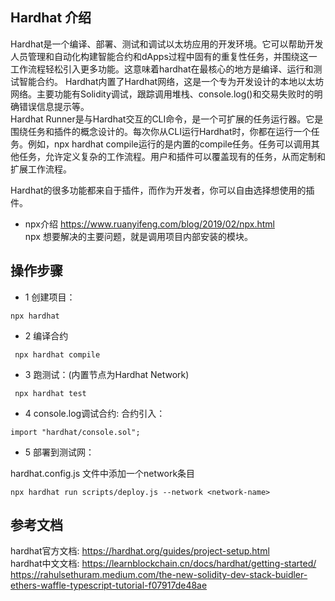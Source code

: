## Hardhat 介绍  
Hardhat是一个编译、部署、测试和调试以太坊应用的开发环境。它可以帮助开发人员管理和自动化构建智能合约和dApps过程中固有的重复性任务，并围绕这一工作流程轻松引入更多功能。这意味着hardhat在最核心的地方是编译、运行和测试智能合约。
Hardhat内置了Hardhat网络，这是一个专为开发设计的本地以太坊网络。主要功能有Solidity调试，跟踪调用堆栈、console.log()和交易失败时的明确错误信息提示等。  
Hardhat Runner是与Hardhat交互的CLI命令，是一个可扩展的任务运行器。它是围绕任务和插件的概念设计的。每次你从CLI运行Hardhat时，你都在运行一个任务。例如，npx hardhat compile运行的是内置的compile任务。任务可以调用其他任务，允许定义复杂的工作流程。用户和插件可以覆盖现有的任务，从而定制和扩展工作流程。

Hardhat的很多功能都来自于插件，而作为开发者，你可以自由选择想使用的插件。     
 
- npx介绍 
https://www.ruanyifeng.com/blog/2019/02/npx.html  
npx 想要解决的主要问题，就是调用项目内部安装的模块。  

## 操作步骤
- 1 创建项目：
```
npx hardhat  
```

- 2 编译合约
```
 npx hardhat compile
```

- 3 跑测试：(内置节点为Hardhat Network)
```
 npx hardhat test 
```

- 4 console.log调试合约:
合约引入：
```
import "hardhat/console.sol";
```

- 5 部署到测试网：

hardhat.config.js 文件中添加一个network条目

```
npx hardhat run scripts/deploy.js --network <network-name>
```

## 参考文档  
hardhat官方文档: https://hardhat.org/guides/project-setup.html   
hardhat中文文档: https://learnblockchain.cn/docs/hardhat/getting-started/ 
https://rahulsethuram.medium.com/the-new-solidity-dev-stack-buidler-ethers-waffle-typescript-tutorial-f07917de48ae  


